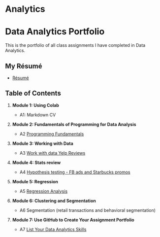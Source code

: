 # Analytics
# Data Analytics Portfolio
This is the portfolio of all class assignments I have completed in Data Analytics. 

## My Résumé
- [Résumé](https://colab.research.google.com/drive/1Nkp-rqwqTNbDLNg9q3sUa5RFsgD57DhS?usp=sharing)

## Table of Contents
1. **Module 1: Using Colab**
   - A1: Markdown CV
   
2. **Module 2: Fundamentals of Programming for Data Analysis**
   - A2 [Programming Fundamentals](https://colab.research.google.com/drive/1As8vv4kAQFukxszgsyKsf6ACWJPwztn-?usp=sharing)
   
3. **Module 3: Working with Data**
   - A3 [Work with data Yelp Reviews](https://colab.research.google.com/drive/1a5vprWHUvVwmfHaKTKgwOM03YRFiZ5sX?usp=sharing)
  
4. **Module 4: Stats review**
   - A4 [Hypothesis testing - FB ads and Starbucks promos](https://colab.research.google.com/drive/1-y5KCw8JosSYN8RjOWEfzyYOV7ThWiZS?usp=sharing)

5. **Module 5: Regression**
   - A5 [Regression Analysis](https://colab.research.google.com/drive/1hULm8zgi99U2nVR54jwE_TwLp_rQsm-J?usp=sharing)

6. **Module 6: Clustering and Segmentation**
   - A6 Segmentation (retail transactions and behavioral segmentation)
   
7. **Module 7: Use GitHub to Create Your Assignment Portfolio**
    - A7 [List Your Data Analytics Skills](https://github.com/Chenarolu/Analytics)
